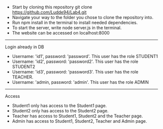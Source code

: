 * Start by cloning this repository git clone https://github.com/Ludde94/Lab4.git
* Navigate your way to the folder you chose to clone the repository into.
* Run npm install in the terminal to install needed dependencies.
* To start the server, write node server.js in the terminal.
* The website can be accessed on localhost:8000
----------------------------------------------------------------
Login already in DB
* Username: 'id1', password: 'password'. This user has the role STUDENT1
* Username: 'id2', password: 'password2'. This user has the role STUDENT2
* Username: 'id3', password: 'password3'. This user has the role TEACHER.
* Username: 'admin, password: 'admin'. This user has the role ADMIN
----------------------------------------------------------------
Access
* Student1 only has access to the Student1 page.
* Student2 only has access to the Student2 page.
* Teacher has access to Student1, Student2 and the Teacher page.
* Admin has access to Student1, Student2, Teacher and Admin page.